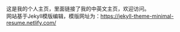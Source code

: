 这是我的个人主页，里面链接了我的中英文主页，欢迎访问。  
网站基于Jekyll模版编辑，模版网址为：https://jekyll-theme-minimal-resume.netlify.com/

